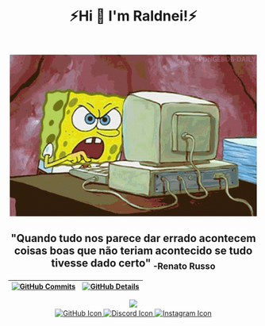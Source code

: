 <h1 align="center">⚡Hi 👋  I'm Raldnei!⚡</h1>
<br>


<div align="center" >

  ![Status](./imgs/spongebob-computer.gif)
   </div> 
 <h2 align="center">"Quando tudo nos parece dar errado acontecem coisas boas que não teriam acontecido se tudo tivesse dado certo" <sub>-Renato Russo</sub></h2>


  
 | [![GitHub Commits](http://github-profile-summary-cards.vercel.app/api/cards/productive-time?username=Raldnei&theme=dracula&utcOffset=-3)](https://github.com/vn7n24fzkq/github-profile-summary-cards) | [![GitHub Details](http://github-profile-summary-cards.vercel.app/api/cards/profile-details?username=Raldnei&theme=dracula)](https://github.com/vn7n24fzkq/github-profile-summary-cards) |  
 | ----------- | ----------- |


 
  <div align="center" >
<a href="https://skillicons.dev"   >
  <img src="https://skillicons.dev/icons?i=vscode,css,html,java,python,linux" />
</a>
  <br />

<div align="center">
  <a href="">
    <img src="https://skillicons.dev/icons?i=github" alt="GitHub Icon" />
  </a>
  <a href="">
    <img src="https://skillicons.dev/icons?i=discord" alt="Discord Icon" />
  </a>
  <a href="">
    <img src="https://skillicons.dev/icons?i=instagram" alt="Instagram Icon" />
  </a>
</div>

  </div>

 
##

  
<!--
**Raldnei/Raldnei** is a ✨ _special_ ✨ repository because its `README.md` (this file) appears on your GitHub profile.

Here are some ideas to get you started:

- 🔭 I’m currently working on ...
- 🌱 I’m currently learning ...
- 👯 I’m looking to collaborate on ...
- 🤔 I’m looking for help with ...
- 💬 Ask me about ...
- 📫 How to reach me: ...
- 😄 Pronouns: ...
- ⚡ Fun fact: ...
-->
